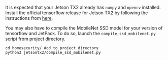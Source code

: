 It is expected that your Jetson TX2 already has `numpy` and `opencv` installed.
Install the official tensorflow release for Jetson TX2 by following the instructions from [here](https://devtalk.nvidia.com/default/topic/1038957/jetson-tx2/tensorflow-for-jetson-tx2-/).


You may also have to compile the MobileNet SSD model for your version of tensorflow and JetPack. To do so, launch the `compile_ssd_mobilenet.py` script from project directory.

```Shell
cd homesecurity/ #cd to project directory
python3 jetsontx2/compile_ssd_mobilenet.py
```
